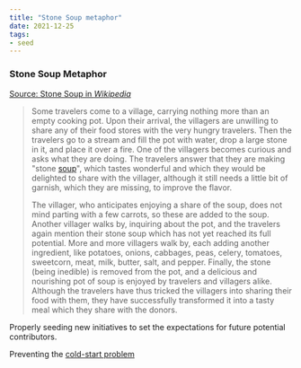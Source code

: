 ```yaml
---
title: "Stone Soup metaphor"
date: 2021-12-25
tags:
- seed
---
```


### Stone Soup Metaphor
[Source: Stone Soup in *Wikipedia*](https://en.wikipedia.org/wiki/Stone_Soup)

> Some travelers come to a village, carrying nothing more than an empty cooking pot. Upon their arrival, the villagers are unwilling to share any of their food stores with the very hungry travelers. Then the travelers go to a stream and fill the pot with water, drop a large stone in it, and place it over a fire. One of the villagers becomes curious and asks what they are doing. The travelers answer that they are making "stone [soup](https://en.wikipedia.org/wiki/Soup "Soup")", which tastes wonderful and which they would be delighted to share with the villager, although it still needs a little bit of garnish, which they are missing, to improve the flavor.
> 
> The villager, who anticipates enjoying a share of the soup, does not mind parting with a few carrots, so these are added to the soup. Another villager walks by, inquiring about the pot, and the travelers again mention their stone soup which has not yet reached its full potential. More and more villagers walk by, each adding another ingredient, like potatoes, onions, cabbages, peas, celery, tomatoes, sweetcorn, meat, milk, butter, salt, and pepper. Finally, the stone (being inedible) is removed from the pot, and a delicious and nourishing pot of soup is enjoyed by travelers and villagers alike. Although the travelers have thus tricked the villagers into sharing their food with them, they have successfully transformed it into a tasty meal which they share with the donors.


Properly seeding new initiatives to set the expectations for future potential contributors.

Preventing the [cold-start problem](https://en.wikipedia.org/wiki/Cold_start_(recommender_systems))